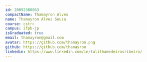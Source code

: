 ```yaml
---
id: 20092380063
compactName: Thamayron Alves
name: Thamayron Alves Souza
course: cstrc
campus: ifpb-jp
isGraduated: true
email: thamayron@gmail.com
avatar: https://github.com/thamayron.png
github: https://github.com/thamayron
linkedin: https://www.linkedin.com/in/talithamedeirosribeiro/
---
```

